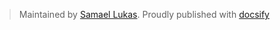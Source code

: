 <!-- docs/_footer.md -->


> Maintained by [Samael Lukas](https://github.com/drthedad/samael/). Proudly published with [docsify](https://docsify.js.io)

